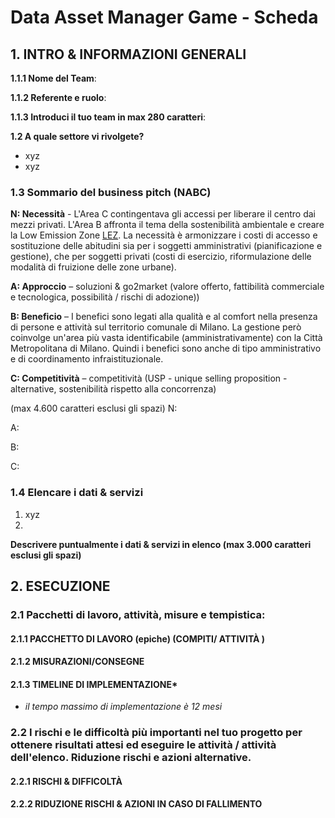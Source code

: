 # Data Asset Manager Game - Scheda

## 1. INTRO & INFORMAZIONI GENERALI

**1.1.1 Nome del Team**:

**1.1.2 Referente e ruolo**:

**1.1.3 Introduci il tuo team in max 280 caratteri**:

**1.2 A quale settore vi rivolgete?**

* xyz
* xyz

### 1.3 Sommario del business pitch (NABC)

**N: Necessità** - L'Area C contingentava gli accessi per liberare il centro dai mezzi privati. L'Area B affronta il tema della sostenibilità ambientale e creare la Low Emission Zone [LEZ](https://www.comune.milano.it/low-emission-zone). La necessità è armonizzare i costi di accesso e sostituzione delle abitudini sia per i soggetti amministrativi (pianificazione e gestione), che per soggetti privati (costi di esercizio, riformulazione delle modalità di fruizione delle zone urbane).

**A: Approccio** – soluzioni & go2market (valore offerto, fattibilità commerciale e tecnologica, possibilità / rischi di adozione))

**B: Beneficio** – I benefici sono legati alla qualità e al comfort nella presenza di persone e attività sul territorio comunale di Milano. La gestione però coinvolge un'area più vasta identificabile (amministrativamente) con la Città Metropolitana di Milano. Quindi i benefici sono anche di tipo amministrativo e di coordinamento infraistituzionale.

**C: Competitività** – competitività (USP - unique selling proposition - alternative, sostenibilità rispetto alla concorrenza)

(max 4.600 caratteri esclusi gli spazi)
N:

A:

B:

C:

### 1.4 Elencare i dati & servizi

1. xyz
2.

**Descrivere puntualmente i dati & servizi in elenco (max 3.000  caratteri esclusi gli spazi)**

## 2. ESECUZIONE

### 2.1 Pacchetti di lavoro, attività, misure e tempistica:

#### 2.1.1 PACCHETTO DI LAVORO (epiche) (COMPITI/ ATTIVITÀ )

#### 2.1.2 MISURAZIONI/CONSEGNE

#### 2.1.3 TIMELINE DI IMPLEMENTAZIONE*

* *il tempo massimo di implementazione è 12 mesi*

### 2.2 I rischi e le difficoltà più importanti nel tuo progetto per ottenere risultati attesi ed eseguire le attività / attività dell'elenco. Riduzione rischi e azioni alternative.

#### 2.2.1 RISCHI & DIFFICOLTÀ

#### 2.2.2 RIDUZIONE RISCHI & AZIONI IN CASO DI FALLIMENTO
